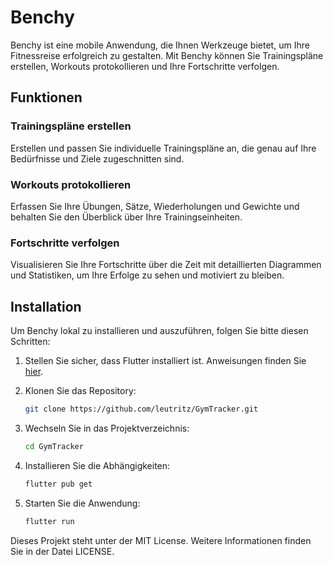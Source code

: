 # Benchy

Benchy ist eine mobile Anwendung, die Ihnen Werkzeuge bietet, um Ihre Fitnessreise erfolgreich zu gestalten. Mit Benchy können Sie Trainingspläne erstellen, Workouts protokollieren und Ihre Fortschritte verfolgen.

## Funktionen

### Trainingspläne erstellen
Erstellen und passen Sie individuelle Trainingspläne an, die genau auf Ihre Bedürfnisse und Ziele zugeschnitten sind.

### Workouts protokollieren
Erfassen Sie Ihre Übungen, Sätze, Wiederholungen und Gewichte und behalten Sie den Überblick über Ihre Trainingseinheiten.

### Fortschritte verfolgen
Visualisieren Sie Ihre Fortschritte über die Zeit mit detaillierten Diagrammen und Statistiken, um Ihre Erfolge zu sehen und motiviert zu bleiben.



## Installation

Um Benchy lokal zu installieren und auszuführen, folgen Sie bitte diesen Schritten:

1. Stellen Sie sicher, dass Flutter installiert ist. Anweisungen finden Sie [hier](https://flutter.dev/docs/get-started/install).

2. Klonen Sie das Repository:
   ```bash
   git clone https://github.com/leutritz/GymTracker.git
   ```

3. Wechseln Sie in das Projektverzeichnis:
   ```bash
   cd GymTracker
   ```

4. Installieren Sie die Abhängigkeiten:
    ```bash
    flutter pub get
    ```

5. Starten Sie die Anwendung:
    ```bash
    flutter run
    ```

Dieses Projekt steht unter der MIT License. Weitere Informationen finden Sie in der Datei LICENSE.  
  
